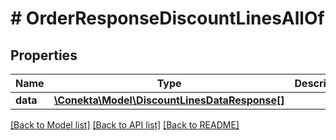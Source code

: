 # # OrderResponseDiscountLinesAllOf

## Properties

Name | Type | Description | Notes
------------ | ------------- | ------------- | -------------
**data** | [**\Conekta\Model\DiscountLinesDataResponse[]**](DiscountLinesDataResponse.md) |  | [optional]

[[Back to Model list]](../../README.md#models) [[Back to API list]](../../README.md#endpoints) [[Back to README]](../../README.md)
